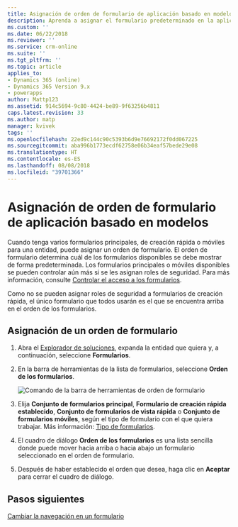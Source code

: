 ```yaml
---
title: Asignación de orden de formulario de aplicación basado en modelos en PowerApps | Microsoft Docs
description: Aprenda a asignar el formulario predeterminado en la aplicación.
ms.custom: ''
ms.date: 06/22/2018
ms.reviewer: ''
ms.service: crm-online
ms.suite: ''
ms.tgt_pltfrm: ''
ms.topic: article
applies_to:
- Dynamics 365 (online)
- Dynamics 365 Version 9.x
- powerapps
author: Mattp123
ms.assetid: 914c5694-9c80-4424-be89-9f63256b4811
caps.latest.revision: 33
ms.author: matp
manager: kvivek
tags: ''
ms.openlocfilehash: 22ed9c144c90c5393b6d9e76692172f0dd067225
ms.sourcegitcommit: aba996b1773ecdf62758e06b34eaf57bede29e08
ms.translationtype: HT
ms.contentlocale: es-ES
ms.lasthandoff: 08/08/2018
ms.locfileid: "39701366"
---
```

# <a name="assign-model-driven-app-form-order"></a>Asignación de orden de formulario de aplicación basado en modelos

 Cuando tenga varios formularios principales, de creación rápida o móviles para una entidad, puede asignar un orden de formulario. El orden de formulario determina cuál de los formularios disponibles se debe mostrar de forma predeterminada. Los formularios principales o móviles disponibles se pueden controlar aún más si se les asignan roles de seguridad. Para más información, consulte [Controlar el acceso a los formularios](control-access-forms.md).  
  
 Como no se pueden asignar roles de seguridad a formularios de creación rápida, el único formulario que todos usarán es el que se encuentra arriba en el orden de los formularios.  
  
## <a name="to-assign-a-form-order"></a>Asignación de un orden de formulario  
  
1.  Abra el [Explorador de soluciones](advanced-navigation.md#solution-explorer), expanda la entidad que quiera y, a continuación, seleccione **Formularios**.  
  
2.  En la barra de herramientas de la lista de formularios, seleccione **Orden de los formularios**.  

    ![Comando de la barra de herramientas de orden de formulario](media/form-order.png)
  
3.  Elija **Conjunto de formularios principal**, **Formulario de creación rápida establecido**, **Conjunto de formularios de vista rápida** o **Conjunto de formularios móviles**, según el tipo de formulario con el que quiera trabajar. Más información: [Tipo de formularios](types-forms.md). 
  
4.  El cuadro de diálogo **Orden de los formularios** es una lista sencilla donde puede mover hacia arriba o hacia abajo un formulario seleccionado en el orden de formulario.  
  
5.  Después de haber establecido el orden que desea, haga clic en **Aceptar** para cerrar el cuadro de diálogo.  

## <a name="next-steps"></a>Pasos siguientes

[Cambiar la navegación en un formulario](use-the-form-editor-legacy.md)